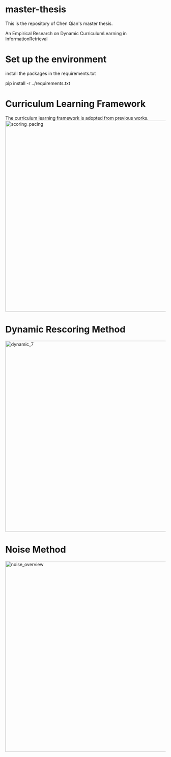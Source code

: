 # master-thesis
This is the repository of Chen Qian's master thesis.

An Empirical Research on Dynamic CurriculumLearning in InformationRetrieval



# Set up the environment
install the packages in the requirements.txt

pip install -r ../requirements.txt

# Curriculum Learning Framework
The curriculum learning framework is adopted from previous works.
<img width="600" alt="scoring_pacing" src="https://user-images.githubusercontent.com/56640848/133944675-56da538b-2ff9-4043-a446-8e097d85bf17.png">

# Dynamic Rescoring Method
<img width="600" alt="dynamic_7" src="https://user-images.githubusercontent.com/56640848/133944635-6224b18d-d374-4f8b-b31c-fec576e6222a.png">

# Noise Method
<img width="600" alt="noise_overview" src="https://user-images.githubusercontent.com/56640848/133944627-e5e2a40a-8e7e-4513-a9b5-c7a44e5881de.png">
